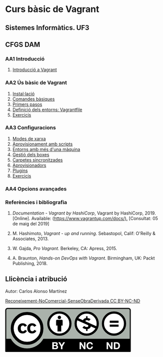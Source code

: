 # Curs bàsic de Vagrant

## Sistemes Informàtics. UF3

## CFGS DAM

### AA1 Introducció

1. [Introducció a Vagrant](AA1)

### AA2 Ús bàsic de Vagrant

1. [Instal·lació](AA2/T1)
1. [Comandes bàsiques](AA2/T2)
1. [Primers pasos](AA2/T3)
1. [Definició dels entorns: Vagrantfile](AA2/T4)
1. [Exercicis](AA2/X)

### AA3 Configuracions

1. [Modes de xarxa](AA3/T1)
1. [Aprovisionament amb scripts](AA3/T2)
1. [Entorns amb més d'una màquina](AA3/T3)
1. [Gestió dels boxes](AA3/T4)
1. [Carpetes sincronitzades](AA3/T5)
1. [Aprovisionadors](AA3/T6)
1. [Plugins](AA3/T7)
1. [Exercicis](AA3/X)

### AA4 Opcions avançades

### Referències i bibliografia

1. *Documentation - Vagrant by HashiCorp*, Vagrant by HashiCorp, 2019. [Online]. Available: (<https://www.vagrantup.com/docs/).> [Consultat: 05 de maig del 2019]

1. M. Hashimoto, *Vagrant - up and running*. Sebastopol, Calif: O'Reilly & Associates, 2013.

1. W. Gajda, *Pro Vagrant*. Berkeley, CA: Apress, 2015.

1. A. Braunton, *Hands-on DevOps with Vagrant*. Birmingham, UK: Packt Publishing, 2018.

## Llicència i atribució

Autor: Carlos Alonso Martínez

[Reconeixement-NoComercial-SenseObraDerivada CC BY-NC-ND](https://creativecommons.org/licenses/by-nc-nd/4.0/legalcode)

![CClogo](by-nc-nd.png)
